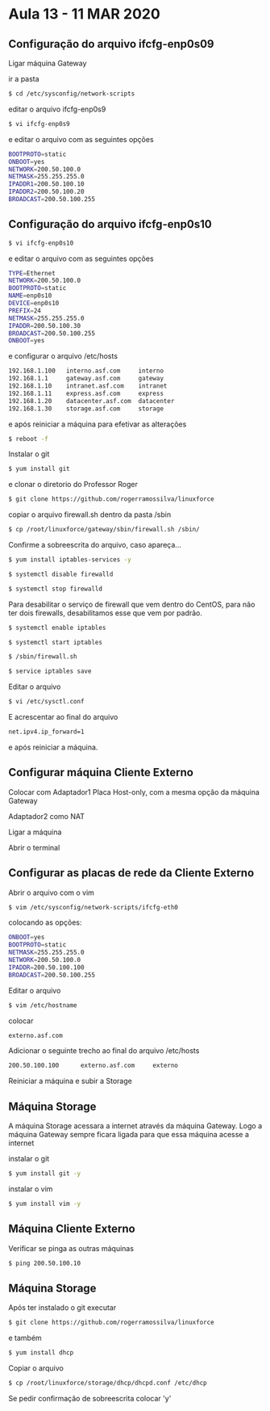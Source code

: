 # Aula 13 - 11 MAR 2020

## Configuração do arquivo ifcfg-enp0s09
Ligar máquina Gateway

ir a pasta

```bash
$ cd /etc/sysconfig/network-scripts
```

editar o arquivo ifcfg-enp0s9

```bash
$ vi ifcfg-enp0s9
```

e editar o arquivo com as seguintes opções

```bash
BOOTPROTO=static
ONBOOT=yes
NETWORK=200.50.100.0
NETMASK=255.255.255.0
IPADDR1=200.50.100.10
IPADDR2=200.50.100.20
BROADCAST=200.50.100.255
```

## Configuração do arquivo ifcfg-enp0s10

```bash
$ vi ifcfg-enp0s10
```

e editar o arquivo com as seguintes opções

```bash
TYPE=Ethernet
NETWORK=200.50.100.0
BOOTPROTO=static
NAME=enp0s10
DEVICE=enp0s10
PREFIX=24
NETMASK=255.255.255.0
IPADDR=200.50.100.30
BROADCAST=200.50.100.255
ONBOOT=yes
```

e configurar o arquivo /etc/hosts

```bash
192.168.1.100   interno.asf.com     interno
192.168.1.1     gateway.asf.com     gateway
192.168.1.10    intranet.asf.com    intranet
192.168.1.11    express.asf.com     express
192.168.1.20    datacenter.asf.com  datacenter
192.168.1.30    storage.asf.com     storage
```

e após reiniciar a máquina para efetivar as alterações

```bash
$ reboot -f
```

Instalar o git

```bash
$ yum install git
```

e clonar o diretorio do Professor Roger

```bash
$ git clone https://github.com/rogerramossilva/linuxforce
```

copiar o arquivo firewall.sh dentro da pasta /sbin

```bash
$ cp /root/linuxforce/gateway/sbin/firewall.sh /sbin/
```

Confirme a sobreescrita do arquivo, caso apareça...

```bash
$ yum install iptables-services -y
```

```bash
$ systemctl disable firewalld
```

```bash
$ systemctl stop firewalld
```

Para desabilitar o serviço de firewall que vem dentro do CentOS, para não ter dois firewalls, desabilitamos esse que vem por padrão.

```bash
$ systemctl enable iptables
```

```bash
$ systemctl start iptables
```

```bash
$ /sbin/firewall.sh
```

```bash
$ service iptables save
```

Editar o arquivo 

```bash
$ vi /etc/sysctl.conf
```

E acrescentar ao final do arquivo

```bash
net.ipv4.ip_forward=1
```

e após reiniciar a máquina.

## Configurar máquina Cliente Externo 

Colocar com Adaptador1 Placa Host-only, com a mesma opção da máquina Gateway

Adaptador2 como NAT

Ligar a máquina 

Abrir o terminal

## Configurar as placas de rede da Cliente Externo

Abrir o arquivo com o vim

```bash
$ vim /etc/sysconfig/network-scripts/ifcfg-eth0
```

colocando as opções:

```bash
ONBOOT=yes
BOOTPROTO=static
NETMASK=255.255.255.0
NETWORK=200.50.100.0
IPADDR=200.50.100.100
BROADCAST=200.50.100.255
```

Editar o arquivo

```bash
$ vim /etc/hostname
```

colocar 

```bash
externo.asf.com
```

Adicionar o seguinte trecho ao final do arquivo /etc/hosts

```bash
200.50.100.100      externo.asf.com     externo
```

Reiniciar a máquina e subir a Storage

## Máquina Storage

A máquina Storage acessara a internet através da máquina Gateway. Logo a máquina Gateway sempre ficara ligada para que essa máquina acesse a internet

instalar o git 

```bash
$ yum install git -y
```
instalar o vim

```bash
$ yum install vim -y
```

## Máquina Cliente Externo

Verificar se pinga as outras máquinas

```bash
$ ping 200.50.100.10
```

## Máquina Storage

Após ter instalado o git executar

```bash
$ git clone https://github.com/rogerramossilva/linuxforce
```

e também

```bash
$ yum install dhcp
```

Copiar o arquivo

```bash
$ cp /root/linuxforce/storage/dhcp/dhcpd.conf /etc/dhcp
```

Se pedir confirmação de sobreescrita colocar 'y'



